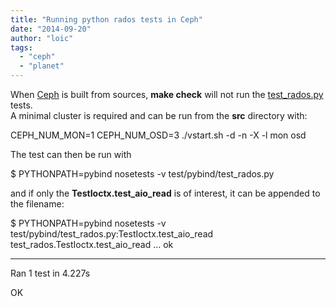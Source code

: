 ```yaml
---
title: "Running python rados tests in Ceph"
date: "2014-09-20"
author: "loic"
tags: 
  - "ceph"
  - "planet"
---
```


When [Ceph](http://ceph.com/) is built from sources, **make check** will not run the [test\_rados.py](https://github.com/ceph/ceph/blob/giant/src/test/pybind/test_rados.py) tests.  
A minimal cluster is required and can be run from the **src** directory with:

CEPH\_NUM\_MON=1 CEPH\_NUM\_OSD=3 ./vstart.sh -d -n -X -l mon osd

The test can then be run with

$ PYTHONPATH=pybind nosetests -v
   test/pybind/test\_rados.py

and if only the **TestIoctx.test\_aio\_read** is of interest, it can be appended to the filename:

$ PYTHONPATH=pybind nosetests -v
   test/pybind/test\_rados.py:TestIoctx.test\_aio\_read
test\_rados.TestIoctx.test\_aio\_read ... ok

-------------------------------
Ran 1 test in 4.227s

OK
